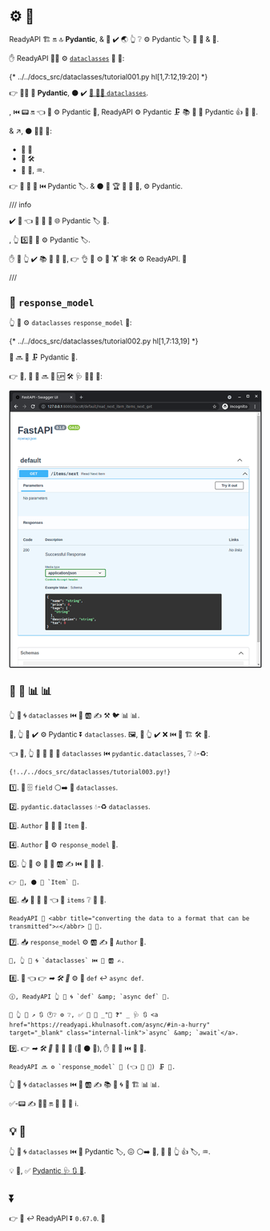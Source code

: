 # ⚙️ 🎻

ReadyAPI 🏗 🔛 🔝 **Pydantic**, &amp; 👤 ✔️ 🌏 👆 ❔ ⚙️ Pydantic 🏷 📣 📨 &amp; 📨.

✋️ ReadyAPI 🐕‍🦺 ⚙️ <a href="https://docs.python.org/3/library/dataclasses.html" class="external-link" target="_blank">`dataclasses`</a> 🎏 🌌:

{* ../../docs_src/dataclasses/tutorial001.py hl[1,7:12,19:20] *}

👉 🐕‍🦺 👏 **Pydantic**, ⚫️ ✔️ <a href="https://docs.pydantic.dev/latest/concepts/dataclasses/#use-of-stdlib-dataclasses-with-basemodel" class="external-link" target="_blank">🔗 🐕‍🦺 `dataclasses`</a>.

, ⏮️ 📟 🔛 👈 🚫 ⚙️ Pydantic 🎯, ReadyAPI ⚙️ Pydantic 🗜 📚 🐩 🎻 Pydantic 👍 🍛 🎻.

&amp; ↗️, ⚫️ 🐕‍🦺 🎏:

* 💽 🔬
* 💽 🛠️
* 💽 🧾, ♒️.

👉 👷 🎏 🌌 ⏮️ Pydantic 🏷. &amp; ⚫️ 🤙 🏆 🎏 🌌 🔘, ⚙️ Pydantic.

/// info

✔️ 🤯 👈 🎻 💪 🚫 🌐 Pydantic 🏷 💪.

, 👆 5️⃣📆 💪 ⚙️ Pydantic 🏷.

✋️ 🚥 👆 ✔️ 📚 🎻 🤥 🤭, 👉 👌 🎱 ⚙️ 👫 🏋️ 🕸 🛠️ ⚙️ ReadyAPI. 👶

///

## 🎻 `response_model`

👆 💪 ⚙️ `dataclasses` `response_model` 🔢:

{* ../../docs_src/dataclasses/tutorial002.py hl[1,7:13,19] *}

🎻 🔜 🔁 🗜 Pydantic 🎻.

👉 🌌, 🚮 🔗 🔜 🎦 🆙 🛠️ 🩺 👩‍💻 🔢:

<img src="/img/tutorial/dataclasses/image01.png">

## 🎻 🔁 📊 📊

👆 💪 🌀 `dataclasses` ⏮️ 🎏 🆎 ✍ ⚒ 🐦 📊 📊.

💼, 👆 💪 ✔️ ⚙️ Pydantic ⏬ `dataclasses`. 🖼, 🚥 👆 ✔️ ❌ ⏮️ 🔁 🏗 🛠️ 🧾.

👈 💼, 👆 💪 🎯 💱 🐩 `dataclasses` ⏮️ `pydantic.dataclasses`, ❔ 💧-♻:

```{ .python .annotate hl_lines="1  5  8-11  14-17  23-25  28" }
{!../../docs_src/dataclasses/tutorial003.py!}
```

1️⃣. 👥 🗄 `field` ⚪️➡️ 🐩 `dataclasses`.

2️⃣. `pydantic.dataclasses` 💧-♻ `dataclasses`.

3️⃣. `Author` 🎻 🔌 📇 `Item` 🎻.

4️⃣. `Author` 🎻 ⚙️ `response_model` 🔢.

5️⃣. 👆 💪 ⚙️ 🎏 🐩 🆎 ✍ ⏮️ 🎻 📨 💪.

    👉 💼, ⚫️ 📇 `Item` 🎻.

6️⃣. 📥 👥 🛬 📖 👈 🔌 `items` ❔ 📇 🎻.

    ReadyAPI 🎯 <abbr title="converting the data to a format that can be transmitted">✍</abbr> 💽 🎻.

7️⃣. 📥 `response_model` ⚙️ 🆎 ✍ 📇 `Author` 🎻.

    🔄, 👆 💪 🌀 `dataclasses` ⏮️ 🐩 🆎 ✍.

8️⃣. 👀 👈 👉 *➡ 🛠️ 🔢* ⚙️ 🥔 `def` ↩️ `async def`.

    🕧, ReadyAPI 👆 💪 🌀 `def` &amp; `async def` 💪.

    🚥 👆 💪 ↗️ 🔃 🕐❔ ⚙️ ❔, ✅ 👅 📄 _"🏃 ❓" _ 🩺 🔃 <a href="https://readyapi.khulnasoft.com/async/#in-a-hurry" target="_blank" class="internal-link">`async` &amp; `await`</a>.

9️⃣. 👉 *➡ 🛠️ 🔢* 🚫 🛬 🎻 (👐 ⚫️ 💪), ✋️ 📇 📖 ⏮️ 🔗 💽.

    ReadyAPI 🔜 ⚙️ `response_model` 🔢 (👈 🔌 🎻) 🗜 📨.

👆 💪 🌀 `dataclasses` ⏮️ 🎏 🆎 ✍ 📚 🎏 🌀 📨 🏗 📊 📊.

✅-📟 ✍ 💁‍♂ 🔛 👀 🌅 🎯 ℹ.

## 💡 🌅

👆 💪 🌀 `dataclasses` ⏮️ 🎏 Pydantic 🏷, 😖 ⚪️➡️ 👫, 🔌 👫 👆 👍 🏷, ♒️.

💡 🌅, ✅ <a href="https://docs.pydantic.dev/latest/concepts/dataclasses/" class="external-link" target="_blank">Pydantic 🩺 🔃 🎻</a>.

## ⏬

👉 💪 ↩️ ReadyAPI ⏬ `0.67.0`. 👶
